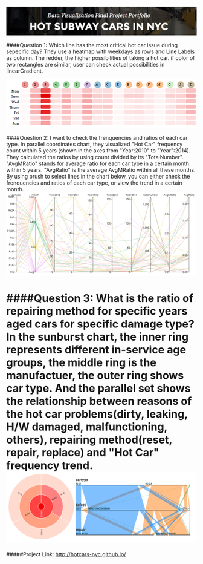 ![HotCars-Head](pics/HotCars-head.png)

####Question 1: Which line has the most critical hot car issue during sepecific day?
They use a heatmap with weekdays as rows and Line Labels as column. The redder, the higher possibilities of taking a hot car. if color of two rectangles are similar, user can check actual possibilities in linearGradient.

![HotCars-Q1](pics/HotCars-Q1-2.png)

####Question 2: I want to check the frenquencies and ratios of each car type.
In parallel coordinates chart, they visualized "Hot Car" frequency count within 5 years (shown in the axes from "Year:2010" to "Year":2014). They calculated the ratios by using count divided by its "TotalNumber". "AvgMRatio" stands for average ratio for each car type in a certain month within 5 years. "AvgRatio" is the average AvgMRatio within all these months. By using brush to select lines in the chart below, you can either check the frenquencies and ratios of each car type, or view the trend in a certain month.
![HotCars-Q2](pics/HotCars-Q2-2.png)

####Question 3: What is the ratio of repairing method for specific years aged cars for specific damage type?
In the sunburst chart, the inner ring represents different in-service age groups, the middle ring is the manufactuer, the outer ring shows car type.
And the parallel set shows the relationship between reasons of the hot car problems(dirty, leaking, H/W damaged, malfunctioning, others), repairing method(reset, repair, replace) and "Hot Car" frequency trend.
![HotCars-Q3](pics/HotCars-Q3.png)
===
#####Project Link: http://hotcars-nyc.github.io/
